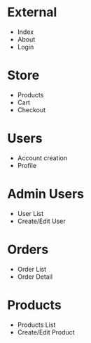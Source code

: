 # External
* Index
* About
* Login

# Store
* Products
* Cart
* Checkout

# Users
* Account creation
* Profile

# Admin Users
* User List
* Create/Edit User

# Orders
* Order List
* Order Detail

# Products
* Products List
* Create/Edit Product
